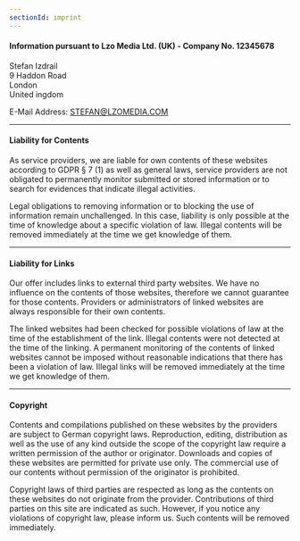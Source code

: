 ```yaml
---
sectionId: imprint
---
```


#### Information pursuant to Lzo Media Ltd. (UK) - Company No. 12345678

Stefan Izdrail<br />
9 Haddon Road<br />
London<br />
United ingdom

E-Mail Address: <u>STEFAN@LZOMEDIA.COM</u>

---

#### Liability for Contents

As service providers, we are liable for own contents of these websites according to 
GDPR § 7 (1) as well as general laws, 
service providers are not obligated to permanently monitor submitted or stored information or to search for evidences that indicate illegal activities.

Legal obligations to removing information or to blocking the use of information remain unchallenged. 
In this case, liability is only possible at the time of knowledge about a specific violation of law. 
Illegal contents will be removed immediately at the time we get knowledge of them.

---

#### Liability for Links

Our offer includes links to external third party websites. 
We have no influence on the contents of those websites, therefore we cannot guarantee for those contents. 
Providers or administrators of linked websites are always responsible for their own contents.

The linked websites had been checked for possible violations of law at the time of the establishment of the link. Illegal contents were not detected at the time of the linking. A permanent monitoring of the contents of linked websites cannot be imposed without reasonable indications that there has been a violation of law. Illegal links will be removed immediately at the time we get knowledge of them.

---

#### Copyright

Contents and compilations published on these websites by the providers are subject to German copyright laws. Reproduction, editing, distribution as well as the use of any kind outside the scope of the copyright law require a written permission of the author or originator. Downloads and copies of these websites are permitted for private use only. The commercial use of our contents without permission of the originator is prohibited.

Copyright laws of third parties are respected as long as the contents on these websites do not originate from the provider. Contributions of third parties on this site are indicated as such. However, if you notice any violations of copyright law, please inform us. Such contents will be removed immediately.
